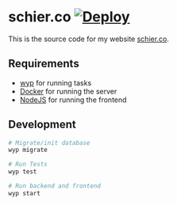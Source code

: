 # schier.co [![Deploy](https://github.com/gschier/schier.co/workflows/Deploy/badge.svg)](https://github.com/gschier/schier.co/actions?query=workflow%3ADeploy)

This is the source code for my website [schier.co](https://schier.co).

## Requirements

- [wyp](https://github.com/gschier/will-you-please) for running tasks
- [Docker](https://www.docker.com) for running the server
- [NodeJS](https://nodejs.org/en/) for running the frontend

## Development

```bash
# Migrate/init database
wyp migrate

# Run Tests
wyp test

# Run backend and frontend
wyp start
```
